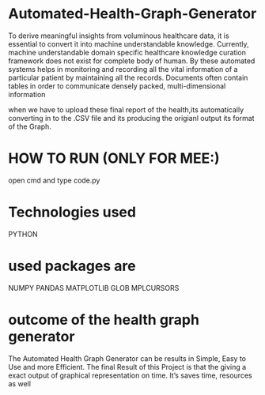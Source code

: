 # Automated-Health-Graph-Generator

To derive meaningful insights from voluminous healthcare data, it is essential to convert it into machine understandable knowledge. Currently, machine understandable domain specific healthcare knowledge curation framework does not exist for complete body of human. By these automated systems helps in monitoring and recording all the vital information of a particular patient by maintaining all the records. Documents often contain tables in order to communicate densely packed, multi-dimensional information

when we have to upload these final report of the health,its automatically converting in to the .CSV file and its producing the origianl output its format of the Graph.

# HOW TO RUN (ONLY FOR MEE:)

open cmd and type code.py

# Technologies used


PYTHON

# used packages are 

NUMPY
PANDAS
MATPLOTLIB
GLOB
MPLCURSORS

# outcome of the health  graph generator

The Automated Health Graph Generator can be results in Simple, Easy to Use and more Efficient.
The final Result of this Project is that the giving a exact output of graphical representation on time.
It’s saves time, resources as well
